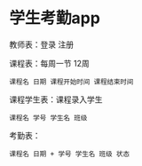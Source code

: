 # 学生考勤app

教师表：登录 注册

课程表：每周一节 12周
    
    课程名 日期 课程开始时间 课程结束时间

课程学生表：课程录入学生

    课程名 学号 学生名 班级 

考勤表：

    课程名 日期 + 学号 学生名 班级 状态